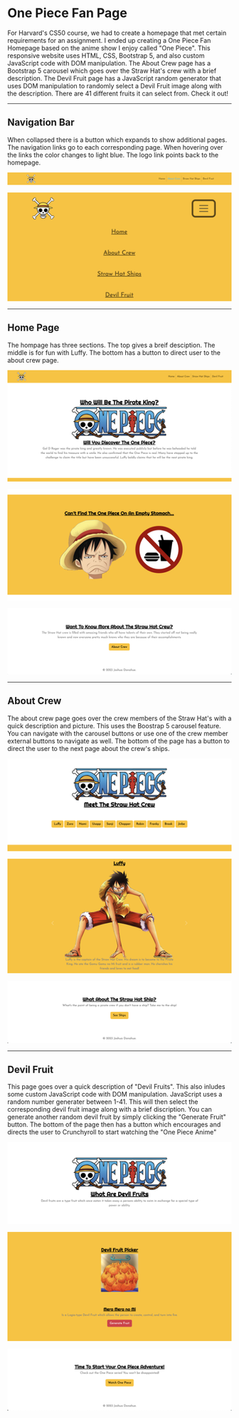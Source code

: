 <h1>One Piece Fan Page</h1>

<p>
For Harvard's CS50 course, we had to create a homepage that met certain requirements for an assignment. I ended up creating a One Piece Fan Homepage based on the anime show I enjoy called "One Piece". This responsive website uses HTML, CSS, Bootstrap 5, and also custom JavaScript code with DOM manipulation. The About Crew page has a Bootstrap 5 carousel which goes over the Straw Hat's crew with a brief description. The Devil Fruit page has a JavaScript random generator that uses DOM manipulation to randomly select a Devil Fruit image along with the description. There are 41 different fruits it can select from. Check it out!
</p>

---

<h2>Navigation Bar</h2>
<p>
When collapsed there is a button which expands to show additional pages. The navigation links go to each corresponding page. When hovering over the links the color changes to light blue. The logo link points back to the homepage.
</p>

<p>
<img src="images/navbar.png">
</p>

<p>
<img src="images/navbar-collapsed.png">
</p>

---

<h2>Home Page</h2>
<p>
The hompage has three sections. The top gives a breif desciption. The middle is for fun with Luffy. The bottom has a button to direct user to the about crew page.
</p>

<p>
<img src="images/homepage-1.png">
</p>

<p>
<img src="images/homepage-2.png">
</p>

<p>
<img src="images/homepage-3.png">
</p>

---

<h2>About Crew</h2>
<p>
The about crew page goes over the crew members of the Straw Hat's with a quick description and picture. This uses the Boostrap 5 carousel feature. You can navigate with the carousel buttons or use one of the crew member external buttons to navigate as well. The bottom of the page has a button to direct the user to the next page about the crew's ships.
</p>

<p>
<img src="images/about-crew-page-1.png">
</p>

<p>
<img src="images/about-crew-page-2.png">
</p>

<p>
<img src="images/about-crew-page-3.png">
</p>

---

<h2>Devil Fruit</h2>
<p>
This page goes over a quick description of "Devil Fruits". This also inludes some custom JavaScript code with DOM manipulation. JavaScript uses a random number generater between 1-41. This will then select the corresponding devil fruit image along with a brief discription. You can generate another random devil fruit by simply clicking the "Generate Fruit" button. The bottom of the page then has a button which encourages and directs the user to Crunchyroll to start watching the "One Piece Anime"
</p>

<p>
<img src="images/devil-fruit-page-1.png">
</p>

<p>
<img src="images/devil-fruit-page-2.png">
</p>

<p>
<img src="images/devil-fruit-page-3.png">
</p>